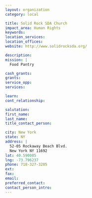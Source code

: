 ```yaml
---
layout: organization
category: local

title: Solid Rock SDA Church
impact_area: Human Rights
keywords: 
location_services: 
location_offices: 
website: http://www.solidrocksda.org/

description: 
mission: |
  Food Pantry

cash_grants: 
grants: 
service_opp: 
services: 

learn: 
cont_relationship: 

salutation: 
first_name: 
last_name: 
title_contact_person: 

city: New York
state: NY
address: |
  52-05 Rockaway Beach Blvd.  
  New York NY 11692
lat: 40.590085
lng: -73.796237
phone: 718-327-3205
ext: 
fax: 
email: 
preferred_contact: 
contact_person_intro: 
---
```

